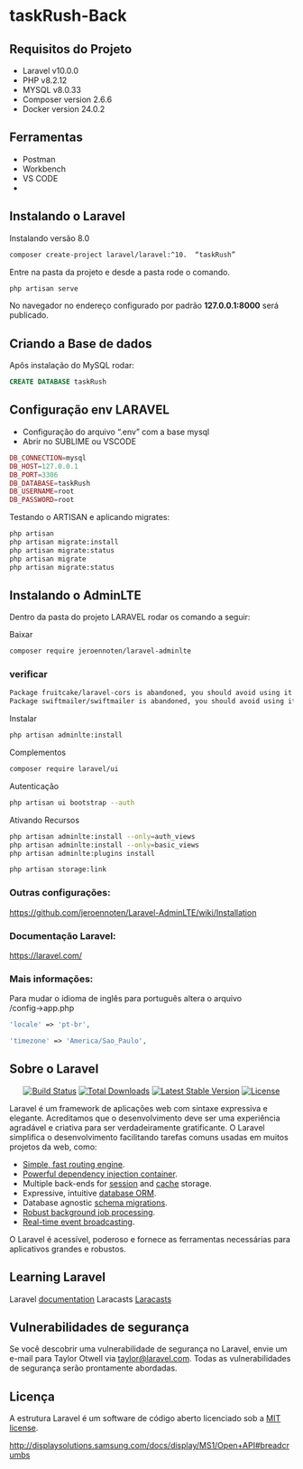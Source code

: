 # taskRush-Back

## Requisitos do Projeto

- Laravel v10.0.0 
- PHP v8.2.12
- MYSQL v8.0.33
- Composer version 2.6.6
- Docker version 24.0.2

## Ferramentas
- Postman
- Workbench
- VS CODE
- 
## Instalando o Laravel

Instalando versão 8.0
```bash
composer create-project laravel/laravel:^10.  “taskRush”
```
Entre na pasta da projeto e desde a pasta rode o comando.
```bash
php artisan serve
```
No navegador no endereço configurado por padrão **127.0.0.1:8000** será publicado.

## Criando a Base de dados

Apôs instalação do MySQL rodar:
```SQL
CREATE DATABASE taskRush
```
## Configuração env LARAVEL

- Configuração do arquivo “.env” com a base mysql
- Abrir no SUBLIME ou VSCODE

~~~php
DB_CONNECTION=mysql
DB_HOST=127.0.0.1
DB_PORT=3306
DB_DATABASE=taskRush
DB_USERNAME=root
DB_PASSWORD=root
~~~

Testando o ARTISAN e aplicando migrates:

```bash
php artisan
php artisan migrate:install
php artisan migrate:status
php artisan migrate
php artisan migrate:status
```

## Instalando o **AdminLTE**

Dentro da pasta do projeto LARAVEL rodar os comando a seguir:

Baixar
```bash
composer require jeroennoten/laravel-adminlte
```

### verificar 

```bash
Package fruitcake/laravel-cors is abandoned, you should avoid using it. No replacement was suggested.
Package swiftmailer/swiftmailer is abandoned, you should avoid using it. Use symfony/mailer instead.
```

Instalar
```bash
php artisan adminlte:install
```
Complementos
```bash
composer require laravel/ui
```
Autenticação
```bash
php artisan ui bootstrap --auth
```
Ativando Recursos
```bash
php artisan adminlte:install --only=auth_views
php artisan adminlte:install --only=basic_views
php artisan adminlte:plugins install

php artisan storage:link

```
### Outras configurações:
https://github.com/jeroennoten/Laravel-AdminLTE/wiki/Installation

### Documentação Laravel:
https://laravel.com/

### Mais informações:
Para mudar o idioma de inglês para português altera o arquivo /config→app.php
~~~php
'locale' => 'pt-br',

'timezone' => 'America/Sao_Paulo',
~~~

## Sobre o Laravel

<p align="center">
<a href="https://travis-ci.org/laravel/framework"><img src="https://travis-ci.org/laravel/framework.svg" alt="Build Status"></a>
<a href="https://packagist.org/packages/laravel/framework"><img src="https://img.shields.io/packagist/dt/laravel/framework" alt="Total Downloads"></a>
<a href="https://packagist.org/packages/laravel/framework"><img src="https://img.shields.io/packagist/v/laravel/framework" alt="Latest Stable Version"></a>
<a href="https://packagist.org/packages/laravel/framework"><img src="https://img.shields.io/packagist/l/laravel/framework" alt="License"></a>
</p>

Laravel é um framework de aplicações web com sintaxe expressiva e elegante. Acreditamos que o desenvolvimento deve ser uma experiência agradável e criativa para ser verdadeiramente gratificante. O Laravel simplifica o desenvolvimento facilitando tarefas comuns usadas em muitos projetos da web, como:

- [Simple, fast routing engine](https://laravel.com/docs/routing).
- [Powerful dependency injection container](https://laravel.com/docs/container).
- Multiple back-ends for [session](https://laravel.com/docs/session) and [cache](https://laravel.com/docs/cache) storage.
- Expressive, intuitive [database ORM](https://laravel.com/docs/eloquent).
- Database agnostic [schema migrations](https://laravel.com/docs/migrations).
- [Robust background job processing](https://laravel.com/docs/queues).
- [Real-time event broadcasting](https://laravel.com/docs/broadcasting).

O Laravel é acessível, poderoso e fornece as ferramentas necessárias para aplicativos grandes e robustos.

## Learning Laravel

Laravel [documentation](https://laravel.com/docs)
Laracasts [Laracasts](https://laracasts.com)

## Vulnerabilidades de segurança

Se você descobrir uma vulnerabilidade de segurança no Laravel, envie um e-mail para Taylor Otwell via [taylor@laravel.com](mailto:taylor@laravel.com). Todas as vulnerabilidades de segurança serão prontamente abordadas.

## Licença

A estrutura Laravel é um software de código aberto licenciado sob a [MIT license](https://opensource.org/licenses/MIT).

http://displaysolutions.samsung.com/docs/display/MS1/Open+API#breadcrumbs
